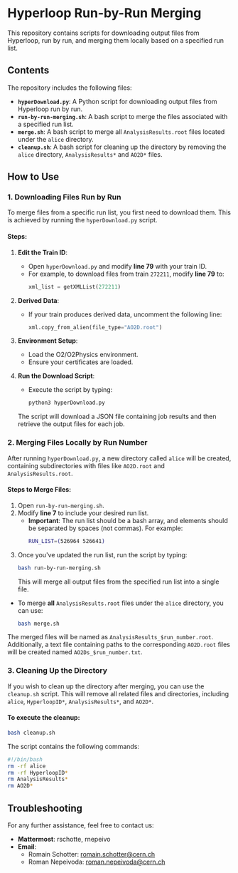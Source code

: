 
# Hyperloop Run-by-Run Merging

This repository contains scripts for downloading output files from Hyperloop, run by run, and merging them locally based on a specified run list.

## Contents

The repository includes the following files:

- **`hyperDownload.py`**: A Python script for downloading output files from Hyperloop run by run.
- **`run-by-run-merging.sh`**: A bash script to merge the files associated with a specified run list.
- **`merge.sh`**: A bash script to merge all `AnalysisResults.root` files located under the `alice` directory.
- **`cleanup.sh`**: A bash script for cleaning up the directory by removing the `alice` directory, `AnalysisResults*` and `AO2D*` files.

## How to Use

### 1. Downloading Files Run by Run

To merge files from a specific run list, you first need to download them. This is achieved by running the `hyperDownload.py` script.

#### Steps:
1. **Edit the Train ID**:
   - Open `hyperDownload.py` and modify **line 79** with your train ID.
   - For example, to download files from train `272211`, modify **line 79** to:  
     ```python
     xml_list = getXMLList(272211)
     ```

2. **Derived Data**:
   - If your train produces derived data, uncomment the following line:
     ```python
     xml.copy_from_alien(file_type="AO2D.root")
     ```

3. **Environment Setup**:
   - Load the O2/O2Physics environment.
   - Ensure your certificates are loaded.

4. **Run the Download Script**:
   - Execute the script by typing:
     ```bash
     python3 hyperDownload.py
     ```
   The script will download a JSON file containing job results and then retrieve the output files for each job.

### 2. Merging Files Locally by Run Number

After running `hyperDownload.py`, a new directory called `alice` will be created, containing subdirectories with files like `AO2D.root` and `AnalysisResults.root`.

#### Steps to Merge Files:
1. Open `run-by-run-merging.sh`.
2. Modify **line 7** to include your desired run list.
   - **Important**: The run list should be a bash array, and elements should be separated by spaces (not commas). For example:
     ```bash
     RUN_LIST=(526964 526641)
     ```
3. Once you've updated the run list, run the script by typing:
   ```bash
   bash run-by-run-merging.sh
   ```
   This will merge all output files from the specified run list into a single file.

- To merge **all** `AnalysisResults.root` files under the `alice` directory, you can use:
   ```bash
   bash merge.sh
   ```

The merged files will be named as `AnalysisResults_$run_number.root`. Additionally, a text file containing paths to the corresponding `AO2D.root` files will be created named `AO2Ds_$run_number.txt`.

### 3. Cleaning Up the Directory

If you wish to clean up the directory after merging, you can use the `cleanup.sh` script. This will remove all related files and directories, including `alice`, `HyperloopID*`, `AnalysisResults*`, and `AO2D*`.

#### To execute the cleanup:
```bash
bash cleanup.sh
```

The script contains the following commands:
```bash
#!/bin/bash
rm -rf alice
rm -rf HyperloopID*
rm AnalysisResults*
rm AO2D*
```

## Troubleshooting

For any further assistance, feel free to contact us:
- **Mattermost**: rschotte, rnepeivo
- **Email**:  
   - Romain Schotter: [romain.schotter@cern.ch](mailto:romain.schotter@cern.ch)
   - Roman Nepeivoda: [roman.nepeivoda@cern.ch](mailto:roman.nepeivoda@cern.ch)
